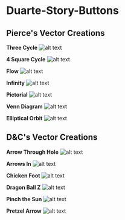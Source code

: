 # Duarte-Story-Buttons

## Pierce's Vector Creations
**Three Cycle**
![alt text](https://files.slack.com/files-pri/T0HTW3H0V-F042N86M82H/3_cycle.png?pub_secret=94ffbef6a3)

**4 Square Cycle**
![alt text](https://files.slack.com/files-pri/T0HTW3H0V-F043ETV3GBS/4square_cycle.png?pub_secret=4b7f3db1a7)

**Flow**
![alt text](https://files.slack.com/files-pri/T0HTW3H0V-F042N8AKA9K/flow.png?pub_secret=6b0961dad2)

**Infinity**
![alt text](https://files.slack.com/files-pri/T0HTW3H0V-F043ETXUZ6U/infinity.png?pub_secret=223a5dfb65)

**Pictorial**
![alt text](https://files.slack.com/files-pri/T0HTW3H0V-F0433RSP54Z/pictorial.png?pub_secret=6474f8c218)

**Venn Diagram**
![alt text](https://files.slack.com/files-pri/T0HTW3H0V-F042TLDPSGL/venn_diagram.png?pub_secret=899bfe6a42)

**Elliptical Orbit**
![alt text](https://files.slack.com/files-pri/T0HTW3H0V-F042R7GH31Q/thickellipticalorbit.png?pub_secret=abccf6872e)


## D&C's Vector Creations
**Arrow Through Hole**
![alt text](https://files.slack.com/files-pri/T0HTW3H0V-F042JM81V0W/d_c_arrow-through-hole.png?pub_secret=ec43bf6a8b)

**Arrows In**
![alt text](https://files.slack.com/files-pri/T0HTW3H0V-F0433UEDQ1F/d_c_arrows-in.png?pub_secret=64ac838dca)

**Chicken Foot**
![alt text](https://files.slack.com/files-pri/T0HTW3H0V-F042R6VHF51/d_c_chicken-foot.png?pub_secret=8fc4cec325)

**Dragon Ball Z**
![alt text](https://files.slack.com/files-pri/T0HTW3H0V-F043F17R92L/d_c_dragon_ball_z.png?pub_secret=e3a856ff72)

**Pinch the Sun**
![alt text](https://files.slack.com/files-pri/T0HTW3H0V-F042RA57P98/d_c_pinch-the-sun.png?pub_secret=d238ccf95a)

**Pretzel Arrow**
![alt text](https://files.slack.com/files-pri/T0HTW3H0V-F0433UH6X5F/d_c_pretzel_arrow.png?pub_secret=0a301e3f86)


